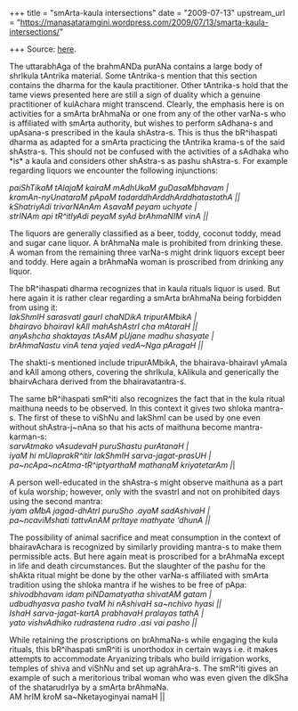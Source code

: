 +++
title = "smArta-kaula intersections"
date = "2009-07-13"
upstream_url = "https://manasataramgini.wordpress.com/2009/07/13/smarta-kaula-intersections/"

+++
Source: [here](https://manasataramgini.wordpress.com/2009/07/13/smarta-kaula-intersections/).

The uttarabhAga of the brahmANDa purANa contains a large body of
shrIkula tAntrika material. Some tAntrika-s mention that this section
contains the dharma for the kaula practitioner. Other tAntrika-s hold
that the tame views presented here are still a sign of duality which a
genuine practitioner of kulAchara might transcend. Clearly, the emphasis
here is on activities for a smArta brAhmaNa or one from any of the other
varNa-s who is affiliated with smArta authority, but wishes to perform
sAdhana-s and upAsana-s prescribed in the kaula shAstra-s. This is thus
the bR^ihaspati dharma as adapted for a smArta practicing the tAntrika
krama-s of the said shAstra-s. This should not be confused with the
activities of a sAdhaka who \*is\* a kaula and considers other shAstra-s
as pashu shAstra-s. For example regarding liquors we encounter the
following injunctions:

*paiShTikaM tAlajaM kairaM mAdhUkaM guDasaMbhavam \|  
kramAn-nyUnataraM pApaM tadarddhArddhArddhatastathA \|\|  
kShatriyAdi trivarNAnAm AsavaM peyam uchyate \|  
strINAm api tR^itIyAdi peyaM syAd brAhmaNIM vinA \|\|*

The liquors are generally classified as a beer, toddy, coconut toddy,
mead and sugar cane liquor. A brAhmaNa male is prohibited from drinking
these. A woman from the remaining three varNa-s might drink liquors
except beer and toddy. Here again a brAhmaNa woman is proscribed from
drinking any liquor.

The bR^ihaspati dharma recognizes that in kaula rituals liquor is used.
But here again it is rather clear regarding a smArta brAhmaNa being
forbidden from using it:  
*lakShmIH sarasvatI gaurI chaNDikA tripurAMbikA \|  
bhairavo bhairavI kAlI mahAshAstrI cha mAtaraH \|\|  
anyAshcha shaktayas tAsAM pUjane madhu shasyate \|  
brAhmaNastu vinA tena yajed vedA\~Nga pAragaH \|\|*

The shakti-s mentioned include tripurAMbikA, the bhairava-bhairavI
yAmala and kAlI among others, covering the shrIkula, kAlikula and
generically the bhairvAchara derived from the bhairavatantra-s.

The same bR^ihaspati smR^iti also recognizes the fact that in the kula
ritual maithuna needs to be observed. In this context it gives two
shloka mantra-s. The first of these to viShNu and lakShmI can be used by
one even without shAstra-j\~nAna so that his acts of maithuna become
mantra-karman-s:  
*sarvAtmako vAsudevaH puruShastu purAtanaH \|  
iyaM hi mUlaprakR^itir lakShmIH sarva-jagat-prasUH \|  
pa\~ncApa\~ncAtma-tR^iptyarthaM mathanaM kriyatetarAm \|*\|

A person well-educated in the shAstra-s might observe maithuna as a part
of kula worship; however, only with the svastrI and not on prohibited
days using the second mantra:  
*iyam aMbA jagad-dhAtrI puruSho .ayaM sadAshivaH \|  
pa\~ncaviMshati tattvAnAM prItaye mathyate ‘dhunA \|\|*

The possibility of animal sacrifice and meat consumption in the context
of bhairavAchara is recognized by similarly providing mantra-s to make
them permissible acts. But here again meat is proscribed for a brAhmaNa
except in life and death circumstances. But the slaughter of the pashu
for the shAkta ritual might be done by the other varNa-s affiliated with
smArta tradition using the shloka mantra if he wishes to be free of
pApa:  
*shivodbhavam idam piNDamatyatha shivatAM gatam \|  
udbudhyasva pasho tvaM hi nAshivaH sa\~nchivo hyasi \|\|  
IshaH sarva-jagat-kartA prabhavaH pralayas tathA \|  
yato vishvAdhiko rudrastena rudro .asi vai pasho \|\|*

While retaining the proscriptions on brAhmaNa-s while engaging the kula
rituals, this bR^ihaspati smR^iti is unorthodox in certain ways i.e. it
makes attempts to accommodate Aryanizing tribals who build irrigation
works, temples of shiva and viShNu and set up agrahAra-s. The smR^iti
gives an example of such a meritorious tribal woman who was even given
the dIkSha of the shatarudrIya by a smArta brAhmaNa.  
AM hrIM kroM sa\~Nketayoginyai namaH \|\|

